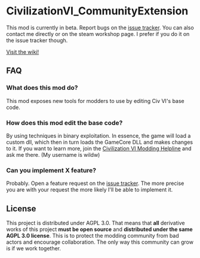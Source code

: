 # CivilizationVI_CommunityExtension

This mod is currently in beta. Report bugs on the [issue tracker](https://github.com/Wild-W/CivilizationVI_CommunityExtension/issues). You can also contact me directly or on the steam workshop page. I prefer if you do it on the issue tracker though.

[Visit the wiki!](https://github.com/Wild-W/CivilizationVI_CommunityExtension/wiki)

## FAQ

### What does this mod do?
This mod exposes new tools for modders to use by editing Civ VI's base code.

### How does this mod edit the base code?
By using techniques in binary exploitation. In essence, the game will load a custom dll, which then in turn loads the GameCore DLL and makes changes to it. If you want to learn more, join the [Civilization VI Modding Helpline](https://discord.gg/jSVhyBYvZR) and ask me there. (My username is wildw)

### Can you implement X feature?
Probably. Open a feature request on the [issue tracker](https://github.com/Wild-W/CivilizationVI_CommunityExtension/issues). The more precise you are with your request the more likely I'll be able to implement it.

## License
This project is distributed under AGPL 3.0. That means that **all** derivative works of this project **must be open source** and **distributed under the same AGPL 3.0 license**. This is to protect the modding community from bad actors and encourage collaboration. The only way this community can grow is if we work together.

